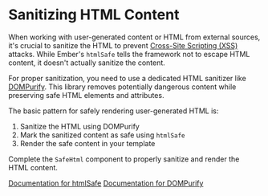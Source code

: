 # Sanitizing HTML Content

When working with user-generated content or HTML from external sources, it's crucial to sanitize the HTML to prevent [Cross-Site Scripting (XSS)][xss] attacks. While Ember's `htmlSafe` tells the framework not to escape HTML content, it doesn't actually sanitize the content.

For proper sanitization, you need to use a dedicated HTML sanitizer like [DOMPurify][dompurify]. This library removes potentially dangerous content while preserving safe HTML elements and attributes.

The basic pattern for safely rendering user-generated HTML is:

1. Sanitize the HTML using DOMPurify
2. Mark the sanitized content as safe using `htmlSafe`
3. Render the safe content in your template

<p class="call-to-play">
  Complete the <code>SafeHtml</code> component to properly sanitize and render the HTML content.
</p>

[Documentation for htmlSafe][docs-htmlsafe]
[Documentation for DOMPurify][docs-dompurify]

[xss]: https://developer.mozilla.org/en-US/docs/Glossary/Cross-site_scripting
[dompurify]: https://github.com/cure53/DOMPurify
[docs-htmlsafe]: https://api.emberjs.com/ember/release/functions/@ember%2Ftemplate/htmlSafe
[docs-dompurify]: https://github.com/cure53/DOMPurify#readme
